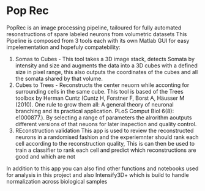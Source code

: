 # Pop Rec 
PopRec is an image processing pipeline, tailoured for fully automated resonstructions of spare labeled neurons from volumetric datasets
This Pipeline is composed from 3 tools each with its own Matlab GUI for easy impelementation and hopefuly compatebility: 
1) Somas to Cubes - This tool takes a 3D image stack, detects Somata by intensity and size and augments the data into a 3D cubes with a defined size in pixel range, this also outputs the coordinates of the cubes and all the somata shared by that volume.  
2) Cubes to Trees - Reconstructs the center neuorn while acconting for surrounding cells in the same cube. This tool is based of the Trees toolbox by Herman Cuntz (Cuntz H, Forstner F, Borst A, Häusser M (2010). One rule to grow them all: A general theory of neuronal branching and its practical application. PLoS Comput Biol 6(8): e1000877.). By selecting a range of parameters the alrorithm aoutputs different versions of that neuons for later inspection and quality control.  
3) REconstruction validation 
This app is used to review the reconstructed neurons in a randomised fashion and the experiemnter should rank each cell according to the reconstruction quality, This is can then be used to train a classifier to rank each cell and predict which reconstructions are good and which are not 

In addition to this app you can also find other functions and notebooks used for analysis in this project and also Intensify3D+ which is build to handle normalization across biological samples 
